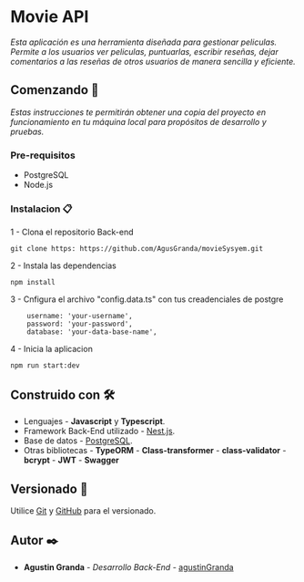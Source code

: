 # Movie API

_Esta aplicación es una herramienta diseñada para gestionar peliculas. Permite a los usuarios ver peliculas, puntuarlas, escribir reseñas, dejar comentarios a las reseñas de otros usuarios de manera sencilla y eficiente._

## Comenzando 🚀

_Estas instrucciones te permitirán obtener una copia del proyecto en funcionamiento en tu máquina local para propósitos de desarrollo y pruebas._

### Pre-requisitos

* PostgreSQL
* Node.js


### Instalacion 📋

1 - Clona el repositorio Back-end
```
git clone https: https://github.com/AgusGranda/movieSysyem.git
```

2 - Instala las dependencias
```
npm install
```
3 - Cnfigura el archivo "config.data.ts" con tus creadenciales de postgre
```
    username: 'your-username',
    password: 'your-password',
    database: 'your-data-base-name',
```

4 - Inicia la aplicacion
```
npm run start:dev
```


## Construido con 🛠️

* Lenguajes - **Javascript** y **Typescript**.
* Framework Back-End utilizado - [Nest.js](https://docs.nestjs.com/).
* Base de datos - [PostgreSQL](https://www.postgresql.org/).
* Otras bibliotecas - **TypeORM** - **Class-transformer** - **class-validator** - **bcrypt** - **JWT** - **Swagger** 

## Versionado 📌

Utilice [Git](https://git-scm.com/) y [GitHub](https://github.com/) para el versionado.


## Autor ✒️

* **Agustin Granda** - *Desarrollo Back-End* - [agustinGranda](https://github.com/AgusGranda)
